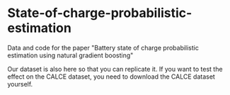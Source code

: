 # State-of-charge-probabilistic-estimation
Data and code for the paper "Battery state of charge probabilistic estimation using natural gradient boosting"

Our dataset is also here so that you can replicate it. If you want to test the effect on the CALCE dataset, you need to download the CALCE dataset yourself.
